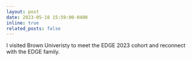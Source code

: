 ```yaml
---
layout: post
date: 2023-05-18 15:59:00-0400
inline: true
related_posts: false
---
```

I visited Brown Univeristy to meet the EDGE 2023 cohort and reconnect with the EDGE family. 
